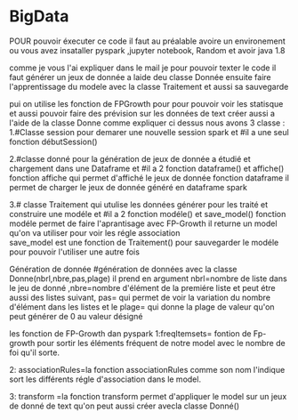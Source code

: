# BigData 

POUR pouvoir éxecuter ce code il faut au préalable avoire un environement ou vous avez insataller pyspark ,jupyter notebook, Random et avoir java 1.8

comme je vous l'ai expliquer dans le mail je pour pouvoir texter le code il faut générer un jeux de donnée a laide deu classe Donnée  ensuite faire l'apprentissage du modele avec la classe Traitement et aussi sa sauvegarde 

pui on utilise les fonction de FPGrowth pour pour pouvoir voir les statisque et aussi  pouvoir faire des prévision sur les données de text créer aussi a l'aide de la classe  Donne
comme expliquer ci dessus  nous avons 3 classe :
1.#Classe session pour demarer une nouvelle session spark et #il a une seul fonction débutSession()

2.#classe donné pour la génération de jeux de donnée a étudié et chargement dans une Dataframe  et #il a 2 fonction dataframe() et affiche()
fonction affiche qui permet d'affiché le jeux de donnée
fonction dataframe il permet de charger le jeux de donnée généré en dataframe spark

3.# classe Traitement qui utulise les données générer pour les traité et construire une modéle et #il a 2 fonction modéle() et save_model()
fonction modéle permet de faire l'aprantisage avec FP-Growth il returne un model qu'on va utiliser pour voir les régle association  
save_model est une fonction de Traitement() pour sauvegarder le modéle pour pouvoir l'utiliser une autre fois


Génération de donnée
#génération de données avec la classe Donne(nbrl,nbre,pas,plage) il prend en argument nbrl=nombre de liste dans le jeu de donné ,nbre=nombre d'élément de la premiére liste et peut étre aussi des listes suivant, pas= qui permet de voir la variation du nombre d'élément dans les listes et le plage= qui donne la plage de valeur qu'on peut générer de 0 au valeur désigné

les fonction de FP-Growth dan pyspark
1:freqItemsets= fontion de Fp-growth pour sortir les éléments fréquent de notre model avec le nombre de foi qu'il sorte. 

2: associationRules=la fonction associationRules comme son nom l'indique sort les différents régle d'association dans le model.

3: transform =la fonction transform permet d'appliquer le model sur un jeux de donné de text qu'on peut aussi créer avecla classe Donné() 
